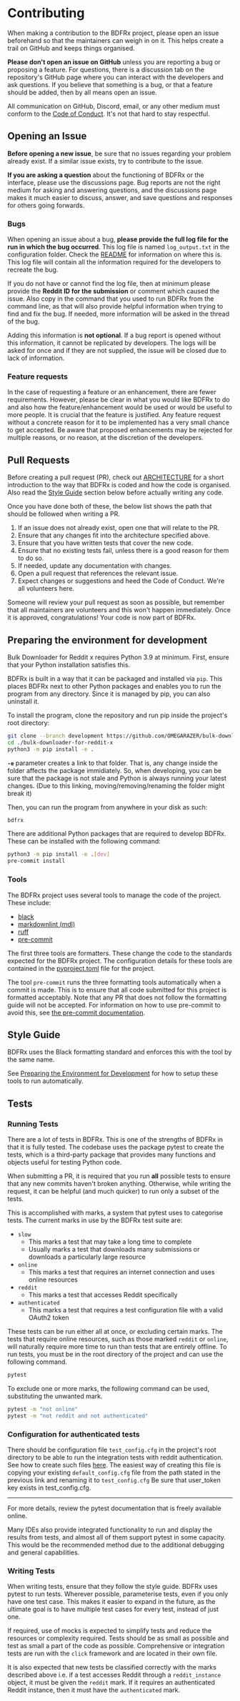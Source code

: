 # Contributing

When making a contribution to the BDFRx project, please open an issue beforehand so that the maintainers can weigh in on it. This helps create a trail on GitHub and keeps things organised.

**Please don't open an issue on GitHub** unless you are reporting a bug or proposing a feature. For questions, there is a discussion tab on the repository's GitHub page where you can interact with the developers and ask questions. If you believe that something is a bug, or that a feature should be added, then by all means open an issue.

All communication on GitHub, Discord, email, or any other medium must conform to the [Code of Conduct](CODE_OF_CONDUCT.md). It's not that hard to stay respectful.

## Opening an Issue

**Before opening a new issue**, be sure that no issues regarding your problem already exist. If a similar issue exists, try to contribute to the issue.

**If you are asking a question** about the functioning of BDFRx or the interface, please use the discussions page. Bug reports are not the right medium for asking and answering questions, and the discussions page makes it much easier to discuss, answer, and save questions and responses for others going forwards.

### Bugs

When opening an issue about a bug, **please provide the full log file for the run in which the bug occurred**. This log file is named `log_output.txt` in the configuration folder. Check the [README](../README.md) for information on where this is. This log file will contain all the information required for the developers to recreate the bug.

If you do not have or cannot find the log file, then at minimum please provide the **Reddit ID for the submission** or comment which caused the issue. Also copy in the command that you used to run BDFRx from the command line, as that will also provide helpful information when trying to find and fix the bug. If needed, more information will be asked in the thread of the bug.

Adding this information is **not optional**. If a bug report is opened without this information, it cannot be replicated by developers. The logs will be asked for once and if they are not supplied, the issue will be closed due to lack of information.

### Feature requests

In the case of requesting a feature or an enhancement, there are fewer requirements. However, please be clear in what you would like BDFRx to do and also how the feature/enhancement would be used or would be useful to more people. It is crucial that the feature is justified. Any feature request without a concrete reason for it to be implemented has a very small chance to get accepted. Be aware that proposed enhancements may be rejected for multiple reasons, or no reason, at the discretion of the developers.

## Pull Requests

Before creating a pull request (PR), check out [ARCHITECTURE](ARCHITECTURE.md) for a short introduction to the way that BDFRx is coded and how the code is organised. Also read the [Style Guide](#style-guide) section below before actually writing any code.

Once you have done both of these, the below list shows the path that should be followed when writing a PR.

1. If an issue does not already exist, open one that will relate to the PR.
2. Ensure that any changes fit into the architecture specified above.
3. Ensure that you have written tests that cover the new code.
4. Ensure that no existing tests fail, unless there is a good reason for them to do so.
5. If needed, update any documentation with changes.
6. Open a pull request that references the relevant issue.
7. Expect changes or suggestions and heed the Code of Conduct. We're all volunteers here.

Someone will review your pull request as soon as possible, but remember that all maintainers are volunteers and this won't happen immediately. Once it is approved, congratulations! Your code is now part of BDFRx.

## Preparing the environment for development

Bulk Downloader for Reddit x requires Python 3.9 at minimum. First, ensure that your Python installation satisfies this.

BDFRx is built in a way that it can be packaged and installed via `pip`. This places BDFRx next to other Python packages and enables you to run the program from any directory. Since it is managed by pip, you can also uninstall it.

To install the program, clone the repository and run pip inside the project's root directory:

```bash
git clone --branch development https://github.com/OMEGARAZER/bulk-downloader-for-reddit-x.git
cd ./bulk-downloader-for-reddit-x
python3 -m pip install -e .
```

**`-e`** parameter creates a link to that folder. That is, any change inside the folder affects the package immidiately. So, when developing, you can be sure that the package is not stale and Python is always running your latest changes. (Due to this linking, moving/removing/renaming the folder might break it)

Then, you can run the program from anywhere in your disk as such:

```bash
bdfrx
```

There are additional Python packages that are required to develop BDFRx. These can be installed with the following command:

```bash
python3 -m pip install -e .[dev]
pre-commit install
```

### Tools

The BDFRx project uses several tools to manage the code of the project. These include:

- [black](https://github.com/psf/black)
- [markdownlint (mdl)](https://github.com/markdownlint/markdownlint)
- [ruff](https://github.com/charliermarsh/ruff)
- [pre-commit](https://github.com/pre-commit/pre-commit)

The first three tools are formatters. These change the code to the standards expected for the BDFRx project. The configuration details for these tools are contained in the [pyproject.toml](../pyproject.toml) file for the project.

The tool `pre-commit` runs the three formatting tools automatically when a commit is made. This is to ensure that all code submitted for this project is formatted acceptably. Note that any PR that does not follow the formatting guide will not be accepted. For information on how to use pre-commit to avoid this, see [the pre-commit documentation](https://pre-commit.com/).

## Style Guide

BDFRx uses the Black formatting standard and enforces this with the tool by the same name.

See [Preparing the Environment for Development](#preparing-the-environment-for-development) for how to setup these tools to run automatically.

## Tests

### Running Tests

There are a lot of tests in BDFRx. This is one of the strengths of BDFRx in that it is fully tested. The codebase uses the package pytest to create the tests, which is a third-party package that provides many functions and objects useful for testing Python code.

When submitting a PR, it is required that you run **all** possible tests to ensure that any new commits haven't broken anything. Otherwise, while writing the request, it can be helpful (and much quicker) to run only a subset of the tests.

This is accomplished with marks, a system that pytest uses to categorise tests. The current marks in use by the BDFRx test suite are:

- `slow`
    - This marks a test that may take a long time to complete
    - Usually marks a test that downloads many submissions or downloads a particularly large resource
- `online`
    - This marks a test that requires an internet connection and uses online resources
- `reddit`
    - This marks a test that accesses Reddit specifically
- `authenticated`
    - This marks a test that requires a test configuration file with a valid OAuth2 token

These tests can be run either all at once, or excluding certain marks. The tests that require online resources, such as those marked `reddit` or `online`, will naturally require more time to run than tests that are entirely offline. To run tests, you must be in the root directory of the project and can use the following command.

```bash
pytest
```

To exclude one or more marks, the following command can be used, substituting the unwanted mark.

```bash
pytest -m "not online"
pytest -m "not reddit and not authenticated"
```

### Configuration for authenticated tests

There should be configuration file `test_config.cfg` in the project's root directory to be able to run the integration tests with reddit authentication. See how to create such files [here](../README.md#configuration). The easiest way of creating this file is copying your existing `default_config.cfg` file from the path stated in the previous link and renaming it to `test_config.cfg` Be sure that user_token key exists in test_config.cfg.

---

For more details, review the pytest documentation that is freely available online.

Many IDEs also provide integrated functionality to run and display the results from tests, and almost all of them support pytest in some capacity. This would be the recommended method due to the additional debugging and general capabilities.

### Writing Tests

When writing tests, ensure that they follow the style guide. BDFRx uses pytest to run tests. Wherever possible, parameterise tests, even if you only have one test case. This makes it easier to expand in the future, as the ultimate goal is to have multiple test cases for every test, instead of just one.

If required, use of mocks is expected to simplify tests and reduce the resources or complexity required. Tests should be as small as possible and test as small a part of the code as possible. Comprehensive or integration tests are run with the `click` framework and are located in their own file.

It is also expected that new tests be classified correctly with the marks described above i.e. if a test accesses Reddit through a `reddit_instance` object, it must be given the `reddit` mark. If it requires an authenticated Reddit instance, then it must have the `authenticated` mark.
